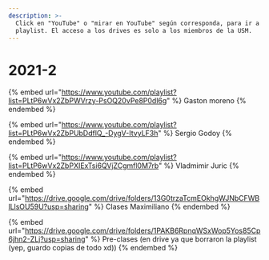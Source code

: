```yaml
---
description: >-
  Click en "YouTube" o "mirar en YouTube" según corresponda, para ir a la
  playlist. El acceso a los drives es solo a los miembros de la USM.
---
```


# 2021-2

{% embed url="https://www.youtube.com/playlist?list=PLtP6wVx2ZbPWVrzy-PsOQ20vPe8P0dl6g" %}
Gaston moreno
{% endembed %}

{% embed url="https://www.youtube.com/playlist?list=PLtP6wVx2ZbPUbDdflQ_-DygV-ItvyLF3h" %}
Sergio Godoy
{% endembed %}

{% embed url="https://www.youtube.com/playlist?list=PLtP6wVx2ZbPXIExTsi6QVjZCgmfl0M7rb" %}
Vladmimir Juric
{% endembed %}

{% embed url="https://drive.google.com/drive/folders/13G0trzaTcmEOkhgWJNbCFWBlLlsOU59U?usp=sharing" %}
Clases Maximiliano
{% endembed %}

{% embed url="https://drive.google.com/drive/folders/1PAKB6RpnqWSxWop5Yos85Cp6jhn2-ZLj?usp=sharing" %}
Pre-clases (en drive ya que borraron la playlist (yep, guardo copias de todo xd))
{% endembed %}

